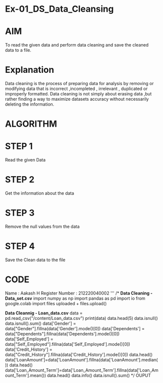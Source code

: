 # Ex-01_DS_Data_Cleansing
# AIM
To read the given data and perform data cleaning and save the cleaned data to a file.

# Explanation
Data cleaning is the process of preparing data for analysis by removing or modifying data that is incorrect ,incompleted , irrelevant , duplicated or improperly formatted. Data cleaning is not simply about erasing data ,but rather finding a way to maximize datasets accuracy without necessarily deleting the information.

# ALGORITHM
# STEP 1
Read the given Data

# STEP 2
Get the information about the data

# STEP 3
Remove the null values from the data

# STEP 4
Save the Clean data to the file

# CODE
Name : Aakash H
Register Number : 212220040002
'''
/* 
**Data Cleaning - Data_set.csv**
import numpy as np
import pandas as pd
import io
from google.colab import files
uploaded + files.upload()

**Data Cleannig - Loan_data.csv**
data = pd.read_csv("/content/Loan_data.csv")
print(data)
data.head(5)
data.isnull()
data.isnull().sum()
data['Gender'] = data["Gender"].fillna(data['Gender'].mode()[0])
data['Dependents'] = data["Dependents"].fillna(data['Dependents'].mode()[0])
data['Self_Employed'] = data["Self_Employed"].fillna(data['Self_Employed'].mode()[0])
data['Credit_History'] = data["Credit_History"].fillna(data['Credit_History'].mode()[0])
data.head()
data['LoanAmount']=data['LoanAmount'].fillna(data['LoanAmount'].median())
data.head()
data['Loan_Amount_Term']=data['Loan_Amount_Term'].fillna(data['Loan_Amount_Term'].mean())
data.head()
data.info()
data.isnull().sum()
*/
OUPUT
